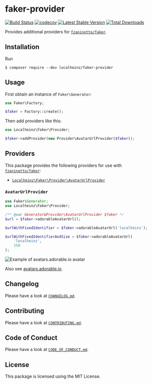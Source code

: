 # faker-provider

[![Build Status](https://travis-ci.com/localheinz/faker-provider.svg?branch=master)](https://travis-ci.com/localheinz/faker-provider)
[![codecov](https://codecov.io/gh/localheinz/faker-provider/branch/master/graph/badge.svg)](https://codecov.io/gh/localheinz/faker-provider)
[![Latest Stable Version](https://poser.pugx.org/localheinz/faker-provider/v/stable)](https://packagist.org/packages/localheinz/faker-provider)
[![Total Downloads](https://poser.pugx.org/localheinz/faker-provider/downloads)](https://packagist.org/packages/localheinz/faker-provider)

Provides additional providers for [`fzaninotto/faker`](https://github.com/fzaninotto/Faker).

## Installation

Run

```
$ composer require --dev localheinz/faker-provider
```

## Usage

First obtain an instance of `Faker\Generator`:

```php
use Faker\Factory;

$faker = Factory::create();
```

Then add providers like this:

```php
use Localheinz\Faker\Provider;

$faker->addProvider(new Provider\AvatarUrlProvider($faker));
```

## Providers

This package provides the following providers for use with [`fzaninotto/faker`](https://github.com/fzaninotto/Faker):

* [`Localheinz\Faker\Provider\AvatarUrlProvider`](https://github.com/localheinz/faker-provider#avatarurlprovider)

### `AvatarUrlProvider`

```php
use Faker\Generator;
use Localheinz\Faker\Provider;

/** @var Generator&Provider\AvatarUrlProvider $faker */
$url = $faker->adorableAvatarUrl();

$urlWithFixedIdentifier = $faker->adorableAvatarUrl('localheinz');

$urlWithFixedIdentifierAndSize = $faker->adorableAvatarUrl(
    'localheinz',
    150
);
```

![Example of avatars.adorable.io avatar](https://api.adorable.io/avatars/150/localheinz.png)

Also see [avatars.adorable.io](http://avatars.adorable.io/).

## Changelog

Please have a look at [`CHANGELOG.md`](CHANGELOG.md).

## Contributing

Please have a look at [`CONTRIBUTING.md`](.github/CONTRIBUTING.md).

## Code of Conduct

Please have a look at [`CODE_OF_CONDUCT.md`](.github/CODE_OF_CONDUCT.md).

## License

This package is licensed using the MIT License.

